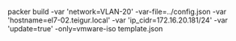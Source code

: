 packer build  -var 'network=VLAN-20' -var-file=../config.json -var 'hostname=el7-02.teigur.local' -var 'ip_cidr=172.16.20.181/24' -var 'update=true' -only=vmware-iso template.json
